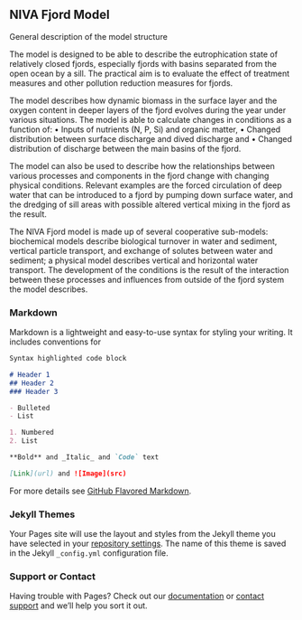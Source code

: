 ## NIVA Fjord Model

General description of the model structure

The model is designed to be able to describe the eutrophication state of relatively closed fjords, especially fjords with basins separated from the open ocean by a sill. The practical aim is to evaluate the effect of treatment measures and other pollution reduction measures for fjords.

The model describes how dynamic biomass in the surface layer and the oxygen content in deeper layers of the fjord evolves during the year under various situations. The model is able to calculate changes in conditions as a function of:
•	Inputs of nutrients (N, P, Si) and organic matter,
•	Changed distribution between surface discharge and dived discharge and
•	Changed distribution of discharge between the main basins of the fjord.

The model can also be used to describe how the relationships between various processes and components in the fjord change with changing physical conditions. Relevant examples are the forced circulation of deep water that can be introduced to a fjord by pumping down surface water, and the dredging of sill areas with possible altered vertical mixing in the fjord as the result.

The NIVA Fjord model is made up of several cooperative sub-models: biochemical models describe biological turnover in water and sediment, vertical particle transport, and exchange of solutes between water and sediment; a physical model describes vertical and horizontal water transport. The development of the conditions is the result of the interaction between these processes and influences from outside of the fjord system the model describes.


### Markdown

Markdown is a lightweight and easy-to-use syntax for styling your writing. It includes conventions for

```markdown
Syntax highlighted code block

# Header 1
## Header 2
### Header 3

- Bulleted
- List

1. Numbered
2. List

**Bold** and _Italic_ and `Code` text

[Link](url) and ![Image](src)
```

For more details see [GitHub Flavored Markdown](https://guides.github.com/features/mastering-markdown/).

### Jekyll Themes

Your Pages site will use the layout and styles from the Jekyll theme you have selected in your [repository settings](https://github.com/staalstrom/NIVA_FjordModel/settings). The name of this theme is saved in the Jekyll `_config.yml` configuration file.

### Support or Contact

Having trouble with Pages? Check out our [documentation](https://help.github.com/categories/github-pages-basics/) or [contact support](https://github.com/contact) and we’ll help you sort it out.
